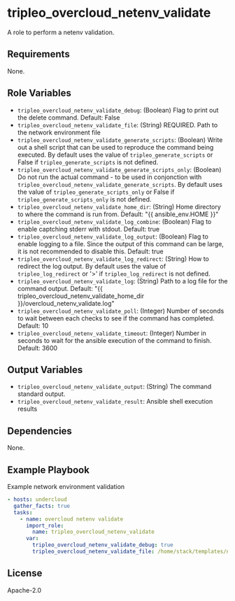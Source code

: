 tripleo_overcloud_netenv_validate
=================================

A role to perform a netenv validation.

Requirements
------------

None.

Role Variables
--------------

* `tripleo_overcloud_netenv_validate_debug`: (Boolean) Flag to print out the delete command. Default: False
* `tripleo_overcloud_netenv_validate_file`: (String) REQUIRED. Path to the network environment file
* `tripleo_overcloud_netenv_validate_generate_scripts`: (Boolean) Write out a shell script that can be used to reproduce the command being executed. By default uses the value of `tripleo_generate_scripts` or False if `tripleo_generate_scripts` is not defined.
* `tripleo_overcloud_netenv_validate_generate_scripts_only`: (Boolean) Do not run the actual command - to be used in conjonction with `tripleo_overcloud_netenv_validate_generate_scripts`. By default uses the value of `tripleo_generate_scripts_only` or False if `tripleo_generate_scripts_only` is not defined.
* `tripleo_overcloud_netenv_validate_home_dir`: (String) Home directory to where the command is run from. Default: "{{ ansible_env.HOME }}"
* `tripleo_overcloud_netenv_validate_log_combine`: (Boolean) Flag to enable captching stderr with stdout. Default: true
* `tripleo_overcloud_netenv_validate_log_output`: (Boolean) Flag to enable logging to a file. Since the output of this command can be large, it is not recommended to disable this. Default: true
* `tripleo_overcloud_netenv_validate_log_redirect`: (String) How to redirect the log output. By default uses the value of `tripleo_log_redirect` or '>' if `tripleo_log_redirect` is not defined.
* `tripleo_overcloud_netenv_validate_log`: (String) Path to a log file for the command output. Default: "{{ tripleo_overcloud_netenv_validate_home_dir }}/overcloud_netenv_validate.log"
* `tripleo_overcloud_netenv_validate_poll`: (Integer) Number of seconds to wait between each checks to see if the command has completed. Default: 10
* `tripleo_overcloud_netenv_validate_timeout`: (Integer) Number in seconds to wait for the ansible execution of the command to finish. Default: 3600

Output Variables
----------------

* `tripleo_overcloud_netenv_validate_output`: (String) The command standard output.
* `tripleo_overcloud_netenv_validate_result`: Ansible shell execution results

Dependencies
------------

None.

Example Playbook
----------------

Example network environment validation

```yaml
- hosts: undercloud
  gather_facts: true
  tasks:
    - name: overcloud netenv validate
      import_role:
        name: tripleo_overcloud_netenv_validate
      var:
        tripleo_overcloud_netenv_validate_debug: true
        tripleo_overcloud_netenv_validate_file: /home/stack/templates/network-environment.yaml
```

License
-------

Apache-2.0
